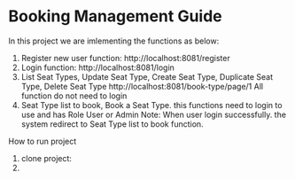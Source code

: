 # Booking Management Guide
 In this project we are imlementing the functions as below:
1. Register new user function: http://localhost:8081/register
2. Login function: http://localhost:8081/login
3. List Seat Types, Update Seat Type, Create Seat Type, Duplicate Seat Type, Delete Seat Type
   http://localhost:8081/book-type/page/1
   All function do not need to login
4. Seat Type list to book, Book a Seat Type. this functions need to login to use and has Role User or Admin
Note: When user login successfully. the system redirect to Seat Type list to book function.
   
How to run project
1. clone project:
2.
